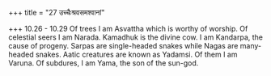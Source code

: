 +++
title = "27 उच्चैःश्रवसमश्वानां"

+++
10.26 - 10.29 Of trees I am Asvattha which is worthy of worship. Of celestial seers I am Narada. Kamadhuk is the divine cow. I am Kandarpa,
the cause of progeny. Sarpas are single-headed snakes while Nagas are many-headed snakes. Aatic creatures are known as Yadamsi. Of them I am Varuna. Of subdures, I am Yama, the son of the sun-god.
